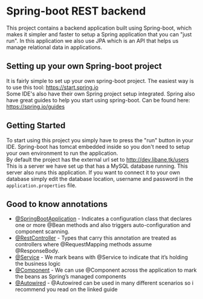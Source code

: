 # Spring-boot REST backend

This project contains a backend application built using Spring-boot, which makes it simpler and faster to setup a Spring application 
that you can "just run". In this application we also use JPA which is an API that helps us manage relational data in applications.

## Setting up your own Spring-boot project

It is fairly simple to set up your own spring-boot project. The easiest way is to use this tool: https://start.spring.io<br />
Some IDE's also have their own Spring project setup integrated. Spring also have great guides to help you start using spring-boot.
Can be found here: https://spring.io/guides

## Getting Started

To start using this project you simply have to press the "run" button in your IDE. Spring-boot has tomcat embedded inside so you don't need
to setup your own environment to run the application.<br />By default the project has the external url set to http://dev.libane.tk/users<br />
This is a server we have set up that has a MySQL database running. This server also runs this application.
If you want to connect it to your own database simply edit the database location, 
username and password in the `application.properties` file.

## Good to know annotations
* [@SpringBootApplication](https://docs.spring.io/spring-boot/docs/2.0.0.RC1/api/org/springframework/boot/autoconfigure/SpringBootApplication.html) - 
Indicates a configuration class that declares one or more @Bean methods and also triggers auto-configuration and component scanning.
* [@RestController](https://docs.spring.io/spring/docs/5.0.4.BUILD-SNAPSHOT/javadoc-api/org/springframework/web/bind/annotation/RestController.html) - 
Types that carry this annotation are treated as controllers where @RequestMapping methods assume @ResponseBody.
* [@Service](https://docs.spring.io/spring-framework/docs/current/javadoc-api/org/springframework/stereotype/Service.html) - 
We mark beans with @Service to indicate that it’s holding the business logic
* [@Component](https://docs.spring.io/spring-framework/docs/current/javadoc-api/org/springframework/stereotype/Component.html) - 
We can use @Component across the application to mark the beans as Spring’s managed components
* [@Autowired](https://www.baeldung.com/spring-autowire) - @Autowired can be used in many different scenarios so i recommend you read on the linked guide
